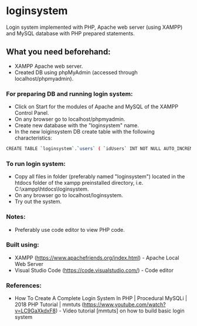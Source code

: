 ﻿# loginsystem
Login system implemented with PHP, Apache web server (using XAMPP) and MySQL database with PHP prepared statements. 

## What you need beforehand:
* XAMPP Apache web server.
* Created DB using phpMyAdmin (accessed through localhost/phpmyadmin).

### For preparing DB and running login system:
* Click on Start for the modules of Apache and MySQL of the XAMPP Control Panel.
* On any browser go to localhost/phpmyadmin.
* Create new database with the "loginsystem" name.
* In the new loiginsystem DB create table with the following characteristics:

```bash
CREATE TABLE `loginsystem`.`users` ( `idUsers` INT NOT NULL AUTO_INCREMENT , `uidUsers` VARCHAR NOT NULL , `emailUsers` VARCHAR NOT NULL , `pwdUsers` VARCHAR NOT NULL , PRIMARY KEY (`idUsers`)) ENGINE = InnoDB;
```

### To run login system:
* Copy all files in folder (preferably named "loginsystem") located in the htdocs folder of the xampp preinstalled directory, i.e. C:\xampp\htdocs\loginsystem.
* On any browser go to localhost/loginsystem.
* Try out the system.

### Notes:
* Preferably use code editor to view PHP code.

### Built using:
* XAMPP (https://www.apachefriends.org/index.html) - Apache Local Web Server
* Visual Studio Code (https://code.visualstudio.com/) - Code editor

### References:
* How To Create A Complete Login System In PHP | Procedural MySQLi | 2018 PHP Tutorial | mmtuts (https://www.youtube.com/watch?v=LC9GaXkdxF8) - Video tutorial [mmtuts] on how to build basic login system 

